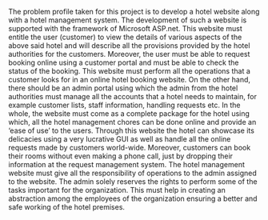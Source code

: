 The problem profile taken for this project is to develop a hotel website along with a hotel management system. The development of such a website is supported with the framework of Microsoft ASP.net.
This website must entitle the user (customer) to view the details of various aspects of the above said hotel and will describe all the provisions provided by the hotel authorities for the customers.
Moreover, the user must be able to request booking online using a customer portal and must be able to check the status of the booking. This website must perform all the operations that a customer looks for in an online hotel booking website.
On the other hand, there should be an admin portal using which the admin from the hotel authorities must manage all the accounts that a hotel needs to maintain, for example customer lists, staff information, handling requests etc.
In the whole, the website must come as a complete package for the hotel using which, all the hotel management chores can be done online and provide an ‘ease of use’ to the users. Through this website the hotel can showcase its delicacies using a very lucrative GUI as well as handle all the online requests made by customers world-wide. Moreover, customers can book their rooms without even making a phone call, just by dropping their information at the request management system.
The hotel management website must give all the responsibility of operations to the admin assigned to the website. The admin solely reserves the rights to perform some of the tasks important for the organization. This must help in creating an abstraction among the employees of the organization ensuring a better and safe working of the hotel premises.
